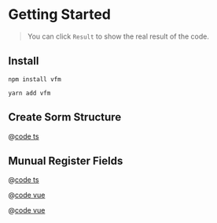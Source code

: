 # Getting Started

> You can click `Result` to show the real result of the code.

## Install

<CodeGroup>
  <CodeGroupItem title="NPM">

```
npm install vfm
```

  </CodeGroupItem>
  <CodeGroupItem title="YARN">

```
yarn add vfm
```

  </CodeGroupItem>
</CodeGroup>

## Create Sorm Structure

@[code ts](../.vuepress/components/form.ts)

## Munual Register Fields

<ExampleBlock>
  <ExampleItem title="createForm">

@[code ts](../.vuepress/components/form.ts)

  </ExampleItem>
  <ExampleItem title="BaseInfo">

@[code vue](../.vuepress/components/js/JSBaseInfo.vue)

  </ExampleItem>
  <ExampleItem title="Form" active>

@[code vue](../.vuepress/components/BaseForm.vue)

  </ExampleItem>
  <ExampleItem title="Result">

<BaseForm />

  </ExampleItem>
</ExampleBlock>